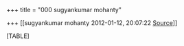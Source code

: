 +++
title = "000 sugyankumar mohanty"

+++
[[sugyankumar mohanty	2012-01-12, 20:07:22 [Source](https://groups.google.com/g/bvparishat/c/XXnG2jtkRBM)]]



[TABLE]

